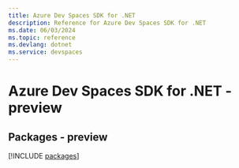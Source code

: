 ```yaml
---
title: Azure Dev Spaces SDK for .NET
description: Reference for Azure Dev Spaces SDK for .NET
ms.date: 06/03/2024
ms.topic: reference
ms.devlang: dotnet
ms.service: devspaces
---
```

# Azure Dev Spaces SDK for .NET - preview
## Packages - preview
[!INCLUDE [packages](dev-spaces-index.md)]